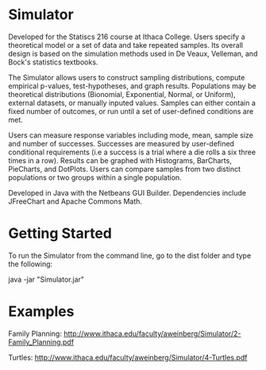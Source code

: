 Simulator
=========

Developed for the Statiscs 216 course at Ithaca College. Users specify a theoretical model or a set of data and take repeated samples. Its overall design is based on the simulation methods used in De Veaux, Velleman, and Bock's statistics textbooks.

  The Simulator allows users to construct sampling distributions, compute empirical p-values, test-hypotheses, and graph results. Populations may be theoretical distributions (Bionomial, Exponential, Normal, or Uniform), external datasets, or manually inputed values. Samples can either contain a fixed number of outcomes, or run until a set of user-defined conditions are met. 

 Users can measure response variables including mode, mean, sample size and number of successes. Successes are measured by user-defined conditional requirements (i.e a success is a trial where a die rolls a six three times in a row). Results can be graphed with Histograms, BarCharts, PieCharts, and DotPlots. Users can compare samples from two distinct populations or two groups within a single population. 

Developed in Java with the Netbeans GUI Builder. Dependencies include JFreeChart and Apache Commons Math.

Getting Started
=========
To run the Simulator from the command line, go to the dist folder and
type the following:

java -jar "Simulator.jar" 

Examples
=========
Family Planning:
http://www.ithaca.edu/faculty/aweinberg/Simulator/2-Family_Planning.pdf

Turtles:
http://www.ithaca.edu/faculty/aweinberg/Simulator/4-Turtles.pdf

